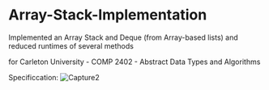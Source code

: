 # Array-Stack-Implementation
Implemented an Array Stack and Deque (from Array-based lists) and reduced runtimes of several methods

for Carleton University - COMP 2402 - Abstract Data Types and Algorithms

Specificcation:
![Capture2](https://user-images.githubusercontent.com/121737118/210284555-2c360aac-968f-47a5-bd9f-883c8fe34ea3.PNG)
